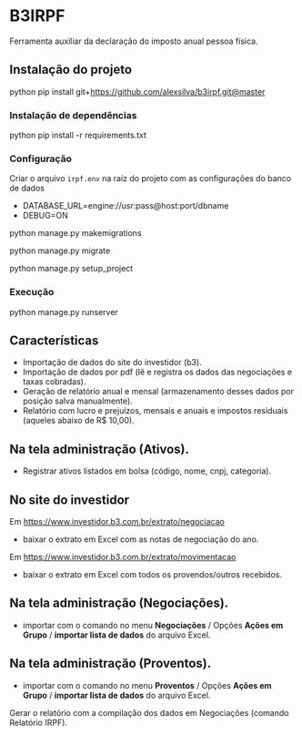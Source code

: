 # B3IRPF
Ferramenta auxiliar da declaração do imposto anual pessoa física.

## Instalação do projeto
python pip install git+https://github.com/alexsilva/b3irpf.git@master
### Instalação de dependências
python pip install -r requirements.txt
### Configuração

Criar o arquivo `irpf.env` na raíz do projeto com as configurações do banco de dados
* DATABASE_URL=engine://usr:pass@host:port/dbname
* DEBUG=ON

python manage.py makemigrations

python manage.py migrate

python manage.py setup_project
### Execução
python manage.py runserver

## Características
* Importação de dados do site do investidor (b3).
* Importação de dados por pdf (lê e registra os dados das negociações e taxas cobradas).
* Geração de relatório anual e mensal (armazenamento desses dados por posição salva manualmente).
* Relatório com lucro e prejuízos, mensais e anuais e impostos residuais (aqueles abaixo de R$ 10,00).

## Na tela administração (Ativos).
* Registrar ativos listados em bolsa (código, nome, cnpj, categoria).

## No site do investidor
Em https://www.investidor.b3.com.br/extrato/negociacao
* baixar o extrato em Excel com as notas de negociação do ano.

Em https://www.investidor.b3.com.br/extrato/movimentacao
* baixar o extrato em Excel com todos os provendos/outros recebidos.

## Na tela administração (Negociações).
* importar com o comando no menu **Negociações** / Opções **Ações em Grupo** / **importar lista de dados** do arquivo Excel.


## Na tela administração (Proventos).
* importar com o comando no menu **Proventos** / Opções **Ações em Grupo** / **importar lista de dados** do arquivo Excel.


Gerar o relatório com a compilação dos dados em Negociações (comando Relatório IRPF).
